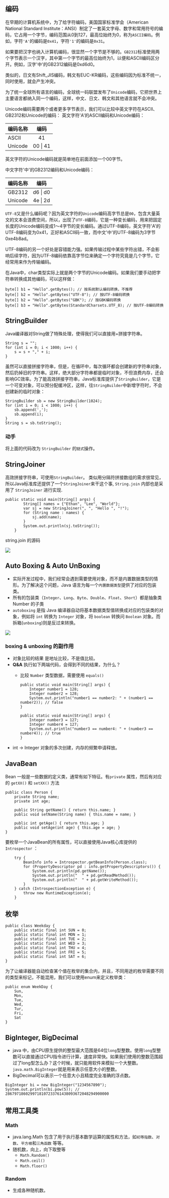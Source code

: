 ## 编码
在早期的计算机系统中，为了给字符编码，美国国家标准学会（American National Standard Institute：ANSI）制定了一套英文字母、数字和常用符号的编码，它占用一个字节，编码范围从0到127，最高位始终为0，称为`ASCII编码`。例如，字符`'A'`的编码是`0x41`，字符`'1'`的编码是`0x31`。

如果要把汉字也纳入计算机编码，很显然一个字节是不够的。`GB2312`标准使用两个字节表示一个汉字，其中第一个字节的最高位始终为1，以便和ASCII编码区分开。例如，汉字'中'的GB2312编码是0xd6d0。

类似的，日文有Shift_JIS编码，韩文有EUC-KR编码，这些编码因为标准不统一，同时使用，就会产生冲突。

为了统一全球所有语言的编码，全球统一码联盟发布了`Unicode`编码，它把世界上主要语言都纳入同一个编码，这样，中文、日文、韩文和其他语言就不会冲突。

Unicode编码需要两个或者更多字节表示，我们可以比较中英文字符在ASCII、GB2312和Unicode的编码：
英文字符'A'的ASCII编码和Unicode编码：


| 编码名称 |   编码   |
| :------- | :------: |
| ASCII    |    41    |
| Unicode  | 00 \| 41 |

英文字符的Unicode编码就是简单地在前面添加一个00字节。

中文字符'中'的GB2312编码和Unicode编码：


| 编码名称 |   编码   |
| :------- | :------: |
| GB2312   | d6 \| d0 |
| Unicode  | 4e \| 2d |


`UTF-8`又是什么编码呢？因为英文字符的`Unicode`编码高字节总是`00`，包含大量英文的文本会浪费空间，所以，出现了`UTF-8`编码，它是一种变长编码，用来把固定长度的Unicode编码变成1～4字节的变长编码。通过UTF-8编码，英文字符'A'的UTF-8编码变为0x41，正好和ASCII码一致，而中文'中'的UTF-8编码为3字节0xe4b8ad。

UTF-8编码的另一个好处是容错能力强。如果传输过程中某些字符出错，不会影响后续字符，因为UTF-8编码依靠高字节位来确定一个字符究竟是几个字节，它经常用来作为传输编码。

在Java中，char类型实际上就是两个字节的Unicode编码。如果我们要手动把字符串转换成其他编码，可以这样做：
```
byte[] b1 = "Hello".getBytes(); // 按系统默认编码转换，不推荐
byte[] b2 = "Hello".getBytes("UTF-8"); // 按UTF-8编码转换
byte[] b2 = "Hello".getBytes("GBK"); // 按GBK编码转换
byte[] b3 = "Hello".getBytes(StandardCharsets.UTF_8); // 按UTF-8编码转换
```

## StringBuilder
Java编译器对String做了特殊处理，使得我们可以直接用+拼接字符串。  

```
String s = "";
for (int i = 0; i < 1000; i++) {
    s = s + "," + i;
}
```
虽然可以直接拼接字符串，但是，在循环中，每次循环都会创建新的字符串对象，然后扔掉旧的字符串。这样，绝大部分字符串都是临时对象，不但浪费内存，还会影响GC效率。为了能高效拼接字符串，Java标准库提供了`StringBuilder`，它是一个可变对象，可以预分配缓冲区，这样，往`StringBuilder`中新增字符时，不会创建新的临时对象：
```
StringBuilder sb = new StringBuilder(1024);
for (int i = 0; i < 1000; i++) {
    sb.append(',');
    sb.append(i);
}
String s = sb.toString();
```

### 动手
将上面的代码改为  `StringBuilder` 的`链式`操作。

## StringJoiner
高效拼接字符串，可使用`StringBuilder`。
类似用分隔符拼接数组的需求很常见，所以Java标准库还提供了一个`StringJoiner`来干这个事, `String.join` 内部也是采用了 `StringJoiner` 进行实现.
```
public static void main(String[] args) {
        String[] names = {"Ethan", "Lee", "World"};
        var sj = new StringJoiner(", ", "Hello ", "!");
        for (String name : names) {
            sj.add(name);
        }
        System.out.println(sj.toString());
    }
```  
  
  string.join 的源码  

  ![](images/sourcecode-string.join.png)



## Auto Boxing & Auto UnBoxing

- 实际开发过程中，我们经常会遇到需要使用对象，而不是内置数据类型的情形。为了解决这个问题，Java 语言为每一个`内置数据类型`提供了对应的包装类。
- 所有的包装类（`Integer`、`Long`、`Byte`、`Double`、`Float`、`Short`）都是抽象类 Number 的子类
- `autoboxing` 是指 Java 编译器自动将基本数据类型值转换成对应的包装类的对象，例如将 `int` 转换为 `Integer` 对象，将 `boolean` 转换问 `Boolean` 对象。而拆箱(`unboxing`)则是反过来转换。

![](images/type-1.png)

### boxing & unboxing 的副作用
- 对象比较的结果 是地址比较，不是值比较。
- **Q&A** 执行如下两端代码，会得到不同的结果，为什么？
  - 比较 `Number` 类型数据，需要使用 `equals()`  

    ```
    public static void main(String[] args) {
        Integer number1 = 128;
        Integer number2 = 128;
        System.out.println("number1 == number2: " + (number1 == number2)); // false
    }
    ```
    ```
    public static void main(String[] args) {
        Integer number3 = 127;
        Integer number4 = 127;
        System.out.println("number3 == number4: " + (number3 == number4)); // true
    }
    ```
 - int -> Integer 对象的多次创建，内存的频繁申请释放。

## JavaBean
Bean 一般是一些数据的定义类，通常有如下特征。有`private` 属性，然后有对应的 `getXX()` 和 `setXX()` 方法

```
public class Person {
    private String name;
    private int age;

    public String getName() { return this.name; }
    public void setName(String name) { this.name = name; }

    public int getAge() { return this.age; }
    public void setAge(int age) { this.age = age; }
}
```  
要枚举一个JavaBean的所有属性，可以直接使用Java核心库提供的 `Introspector` ：
```
    try {
        BeanInfo info = Introspector.getBeanInfo(Person.class);
        for (PropertyDescriptor pd : info.getPropertyDescriptors()) {
            System.out.println(pd.getName());
            System.out.println("  " + pd.getReadMethod());
            System.out.println("  " + pd.getWriteMethod());
        }
    } catch (IntrospectionException e) {
        throw new RuntimeException(e);
    }
```

## 枚举
``` 
public class Weekday {
    public static final int SUN = 0;
    public static final int MON = 1;
    public static final int TUE = 2;
    public static final int WED = 3;
    public static final int THU = 4;
    public static final int FRI = 5;
    public static final int SAT = 6;
}
```

为了让编译器能自动检查某个值在枚举的集合内，并且，不同用途的枚举需要不同的类型来标记，不能混用，我们可以使用enum来定义枚举类：

```
public enum WeekDay {
    Sun,
    Mon,
    Tue,
    Wed,
    Tur,
    Fri,
    Sat
}
```

## BigInteger, BigDecimal
- java 中，由CPU原生提供的整型最大范围是64位`long`型整数。使用`long`型整数可以直接通过CPU指令进行计算，速度非常快。如果我们使用的整数范围超过了long型怎么办？这个时候，就只能用软件来模拟一个大整数。`java.math.BigInteger`就是用来表示任意大小的整数。
- BigDecimal可以表示一个任意大小且精度完全准确的浮点数。

```
BigInteger bi = new BigInteger("1234567890");
System.out.println(bi.pow(5)); // 2867971860299718107233761438093672048294900000

```

## 常用工具类

### Math
- java.lang.Math 包含了用于执行基本数学运算的属性和方法，如`初等指数`、`对数`、`平方根`和`三角函数` 等等。
- 随机数，向上，向下取整等
  - `Math.Random()`
  - `Math.ceil()`
  - `Math.floor()`
### Random
- 生成各种随机数。